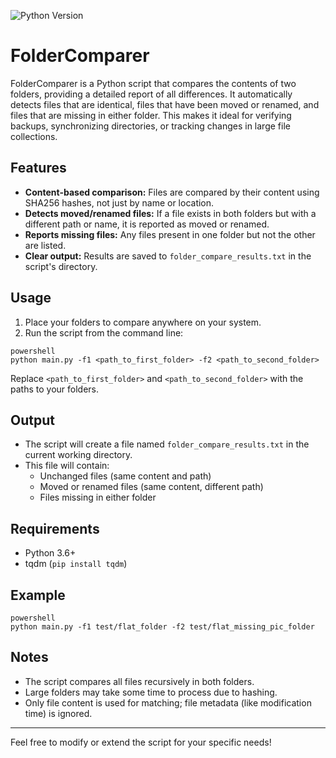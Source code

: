 ![Python Version](https://img.shields.io/badge/python-3.6%2B-blue)

# FolderComparer

FolderComparer is a Python script that compares the contents of two folders, providing a detailed report of all differences. It automatically detects files that are identical, files that have been moved or renamed, and files that are missing in either folder. This makes it ideal for verifying backups, synchronizing directories, or tracking changes in large file collections.

## Features
- **Content-based comparison:** Files are compared by their content using SHA256 hashes, not just by name or location.
- **Detects moved/renamed files:** If a file exists in both folders but with a different path or name, it is reported as moved or renamed.
- **Reports missing files:** Any files present in one folder but not the other are listed.
- **Clear output:** Results are saved to `folder_compare_results.txt` in the script's directory.

## Usage
1. Place your folders to compare anywhere on your system.
2. Run the script from the command line:

```
powershell
python main.py -f1 <path_to_first_folder> -f2 <path_to_second_folder>
```

Replace `<path_to_first_folder>` and `<path_to_second_folder>` with the paths to your folders.

## Output
- The script will create a file named `folder_compare_results.txt` in the current working directory.
- This file will contain:
  - Unchanged files (same content and path)
  - Moved or renamed files (same content, different path)
  - Files missing in either folder

## Requirements
- Python 3.6+
- tqdm (`pip install tqdm`)

## Example
```
powershell
python main.py -f1 test/flat_folder -f2 test/flat_missing_pic_folder
```

## Notes
- The script compares all files recursively in both folders.
- Large folders may take some time to process due to hashing.
- Only file content is used for matching; file metadata (like modification time) is ignored.

---

Feel free to modify or extend the script for your specific needs!
